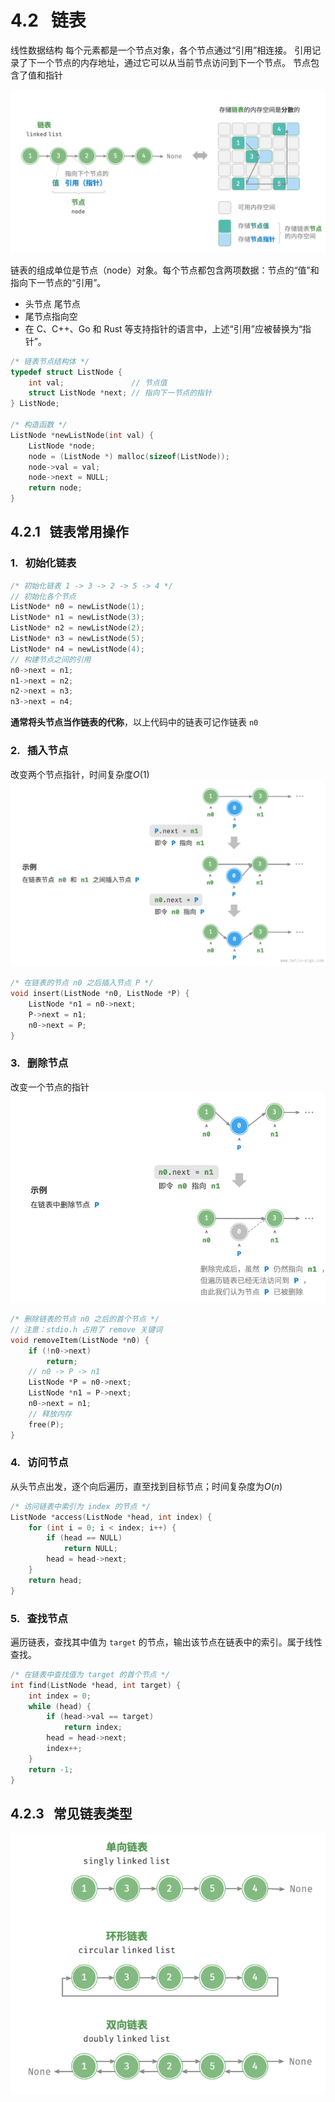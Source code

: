 # 4.2   链表
线性数据结构
每个元素都是一个节点对象，各个节点通过“引用”相连接。
引用记录了下一个节点的内存地址，通过它可以从当前节点访问到下一个节点。
节点包含了值和指针

![](images/Pasted%20image%2020240609173808.png)

链表的组成单位是节点（node）对象。每个节点都包含两项数据：节点的“值”和指向下一节点的“引用”。
- 头节点 尾节点
- 尾节点指向空
- 在 C、C++、Go 和 Rust 等支持指针的语言中，上述“引用”应被替换为“指针”。

```c
/* 链表节点结构体 */
typedef struct ListNode {
    int val;               // 节点值
    struct ListNode *next; // 指向下一节点的指针
} ListNode;

/* 构造函数 */
ListNode *newListNode(int val) {
    ListNode *node;
    node = (ListNode *) malloc(sizeof(ListNode));
    node->val = val;
    node->next = NULL;
    return node;
}
```

## 4.2.1   链表常用操作
### 1.   初始化链表
```c
/* 初始化链表 1 -> 3 -> 2 -> 5 -> 4 */
// 初始化各个节点
ListNode* n0 = newListNode(1);
ListNode* n1 = newListNode(3);
ListNode* n2 = newListNode(2);
ListNode* n3 = newListNode(5);
ListNode* n4 = newListNode(4);
// 构建节点之间的引用
n0->next = n1;
n1->next = n2;
n2->next = n3;
n3->next = n4;
```

**通常将头节点当作链表的代称**，以上代码中的链表可记作链表 `n0`

### 2.   插入节点
改变两个节点指针，时间复杂度$O(1)$
![](images/Pasted%20image%2020240610143757.png)
```c
/* 在链表的节点 n0 之后插入节点 P */
void insert(ListNode *n0, ListNode *P) {
    ListNode *n1 = n0->next;
    P->next = n1;
    n0->next = P;
}
```

### 3.   删除节点
改变一个节点的指针
![](images/Pasted%20image%2020240610143919.png)
```c
/* 删除链表的节点 n0 之后的首个节点 */
// 注意：stdio.h 占用了 remove 关键词
void removeItem(ListNode *n0) {
    if (!n0->next)
        return;
    // n0 -> P -> n1
    ListNode *P = n0->next;
    ListNode *n1 = P->next;
    n0->next = n1;
    // 释放内存
    free(P);
}
```

### 4.   访问节点
从头节点出发，逐个向后遍历，直至找到目标节点；时间复杂度为$O(n)$
```c
/* 访问链表中索引为 index 的节点 */
ListNode *access(ListNode *head, int index) {
    for (int i = 0; i < index; i++) {
        if (head == NULL)
            return NULL;
        head = head->next;
    }
    return head;
}
```

### 5.   查找节点
遍历链表，查找其中值为 `target` 的节点，输出该节点在链表中的索引。属于线性查找。
```c
/* 在链表中查找值为 target 的首个节点 */
int find(ListNode *head, int target) {
    int index = 0;
    while (head) {
        if (head->val == target)
            return index;
        head = head->next;
        index++;
    }
    return -1;
}
```

## 4.2.3   常见链表类型
![](images/Pasted%20image%2020240610144350.png)